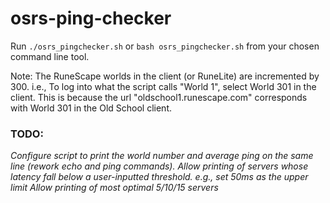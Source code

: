 # osrs-ping-checker

Run `./osrs_pingchecker.sh` or `bash osrs_pingchecker.sh` from your chosen command line tool.

Note: The RuneScape worlds in the client (or RuneLite) are incremented by 300. i.e., To log into what the script calls "World 1", select World 301 in the client. This is because the url "oldschool1.runescape.com" corresponds with World 301 in the Old School client.

### TODO:
*Configure script to print the world number and average ping on the same line (rework echo and ping commands).*
*Allow printing of servers whose latency fall below a user-inputted threshold. e.g., set 50ms as the upper limit*
*Allow printing of most optimal 5/10/15 servers*
